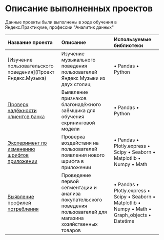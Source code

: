 # Описание выполненных проектов
Данные проекты были выполнены в ходе обучения в Яндекс.Практикуме, профессии "Аналитик данных" 

| Название проекта | Описание | Используемые библиотеки | 
| :---------------------- | :---------------------- | :---------------------- |
| [Изучение пользовательского поведения](Проект Яндекс.Музыка) | Изучение музыкального поведения пользователей Яндекс Музыки из двух столиц| • Pandas • Python |
| [Проверк надёжности клиентов банка](credit_bank) | Выявление признаков благонадёжного заёмщика для обучения скрининговой модели| • Pandas • Python|
| [Эксперимент по изменению шрифтов приложении](mobile_app) | Проверка воздействия на пользователей появления нового шрифта в приложении| • Pandas • Plotly.express • Scipy • Seaborn • Matplotlib • Numpy • Math |
| [Выявление профилей потребления](furniture_shop) | Проведение первой сегментации и анализа покупательского поведения пользователей для магазина хозяйственных товаров| • Pandas • Plotly.express • Scipy • Seaborn • Matplotlib • Numpy • Math • Graph_objects • Datetime |
